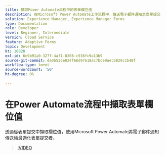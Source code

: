 ```yaml
---
title: 擷取Power Automate流程中的表單欄位值
description: 在Microsoft Power Automate工作流程中，傳送電子郵件通知至表單提交者
solution: Experience Manager, Experience Manager Forms
type: Documentation
role: Developer
level: Beginner, Intermediate
version: Cloud Service
feature: Adaptive Forms
topic: Development
kt: 10828
exl-id: 6e9b91a0-327f-4af1-8308-c938fc9a13b9
source-git-commit: da0b536e824f68d97618ac7bce9aec5829c3b48f
workflow-type: tm+mt
source-wordcount: '50'
ht-degree: 0%

---
```


# 在Power Automate流程中擷取表單欄位值

透過從表單提交中擷取欄位值，使用Microsoft Power Automate將電子郵件通知傳送給最適化表單提交者。

>[!VIDEO](https://video.tv.adobe.com/v/345957?quality=12&learn=on)
